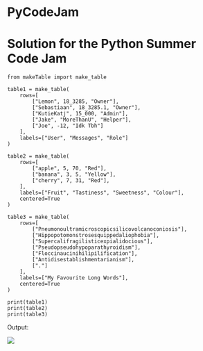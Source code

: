 # PyCodeJam
# Solution for the Python Summer Code Jam 

```
from makeTable import make_table

table1 = make_table(
    rows=[
        ["Lemon", 18_3285, "Owner"],
        ["Sebastiaan", 18_3285.1, "Owner"],
        ["KutieKatj", 15_000, "Admin"],
        ["Jake", "MoreThanU", "Helper"],
        ["Joe", -12, "Idk Tbh"]
    ],
    labels=["User", "Messages", "Role"]
)

table2 = make_table(
    rows=[
        ["apple", 5, 70, "Red"],
        ["banana", 3, 5, "Yellow"],
        ["cherry", 7, 31, "Red"],
    ],
    labels=["Fruit", "Tastiness", "Sweetness", "Colour"],
    centered=True
)

table3 = make_table(
    rows=[
        ["Pneumonoultramicroscopicsilicovolcanoconiosis"],
        ["Hippopotomonstrosesquippedaliophobia"],
        ["Supercalifragilisticexpialidocious"],
        ["Pseudopseudohypoparathyroidism"],
        ["Floccinaucinihilipilification"],
        ["Antidisestablishmentarianism"],
        ["."]
    ],
    labels=["My Favourite Long Words"],
    centered=True
)

print(table1)
print(table2)
print(table3)
```
Output:

![](https://media.discordapp.net/attachments/823773596307947550/856788964861411328/unknown.png?width=709&height=670)
